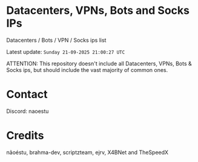 # Datacenters, VPNs, Bots and Socks IPs
 
Datacenters / Bots / VPN / Socks ips list

Latest update: `Sunday 21-09-2025 21:00:27 UTC` 

ATTENTION: This repository doesn't include all Datacenters, VPNs, Bots & Socks ips, 
but should include the vast majority of common ones.

# Contact
Discord: naoestu

# Credits
nãoéstu, brahma-dev, scriptzteam, ejrv, X4BNet and TheSpeedX
